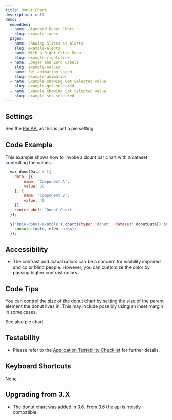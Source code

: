 ```yaml
---
title: Donut Chart
description: null
demo:
  embedded:
  - name: Standard Donut Chart
    slug: example-index
  pages:
  - name: Showing Slices as Alerts
    slug: example-alerts
  - name: With a Right Click Menu
    slug: example-rightclick
  - name: Longer and Zero Labels
    slug: example-values
  - name: Set animation speed
    slug: example-animation
  - name: Example showing Get Selected value
    slug: example-get-selected
  - name: Example showing Set Selected value
    slug: example-set-selected
---
```


## Settings

See the [Pie API](./pie) as this is just a pie setting.

## Code Example

This example shows how to invoke a dount bar chart with a dataset controlling the values.

```javascript
  var donutData = [{
    data: [{
        name: 'Component A',
        value: 30
    }, {
        name: 'Component B',
        value: 40
    }],
    centerLabel: 'Donut Chart'
  }];

  $('#pie-donut-example').chart({type: 'donut', dataset: donutData}).on('selected', function (e, elem, args) {
    console.log(e, elem, args);
  });
```

## Accessibility

- The contrast and actual colors can be a concern for visibility impaired and color blind people. However, you can customize the color by passing higher contrast colors.

## Code Tips

You can control the size of the donut chart by setting the size of the parent element the donut lives in.
This may include possibly using an inset margin in some cases.

See also pie chart

## Testability

- Please refer to the [Application Testability Checklist](https://design.infor.com/resources/application-testability-checklist) for further details.

## Keyboard Shortcuts

None

## Upgrading from 3.X

- The donut chart was added in 3.6. From 3.6 the api is mostly compatible.
